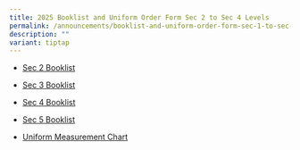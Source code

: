 ```yaml
---
title: 2025 Booklist and Uniform Order Form Sec 2 to Sec 4 Levels
permalink: /announcements/booklist-and-uniform-order-form-sec-1-to-sec-5/
description: ""
variant: tiptap
---
```

<ul data-tight="true" class="tight">
<li>
<p><a href="/files/2025 Booklist/CVSS_Sec_2_Booklist_2025.pdf" rel="noopener nofollow" target="_blank">Sec 2 Booklist</a>
</p>
</li>
<li>
<p><a href="/files/2025 Booklist/CVSS_Sec_3_Booklist_2025.pdf" rel="noopener nofollow" target="_blank">Sec 3 Booklist</a>
</p>
</li>
<li>
<p><a href="/files/2025 Booklist/CVSS_Sec_4_Booklist_2025.pdf" rel="noopener nofollow" target="_blank">Sec 4 Booklist</a>
</p>
</li>
<li>
<p><a href="/files/2025 Booklist/Sec_5_Booklist.pdf" rel="noopener nofollow" target="_blank">Sec 5 Booklist</a>
</p>
</li>
<li>
<p><a href="/files/2024%20Booklist/uniform%20measurement%20chart2.pdf" rel="noopener noreferrer nofollow" target="_blank">Uniform Measurement Chart</a>
</p>
</li>
</ul>
<p></p>